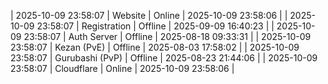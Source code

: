 | 2025-10-09 23:58:07 | Website | Online | 2025-10-09 23:58:06 |
| 2025-10-09 23:58:07 | Registration | Offline | 2025-09-09 16:40:23 |
| 2025-10-09 23:58:07 | Auth Server | Offline | 2025-08-18 09:33:31 |
| 2025-10-09 23:58:07 | Kezan (PvE) | Offline | 2025-08-03 17:58:02 |
| 2025-10-09 23:58:07 | Gurubashi (PvP) | Offline | 2025-08-23 21:44:06 |
| 2025-10-09 23:58:07 | Cloudflare | Online | 2025-10-09 23:58:06 |
